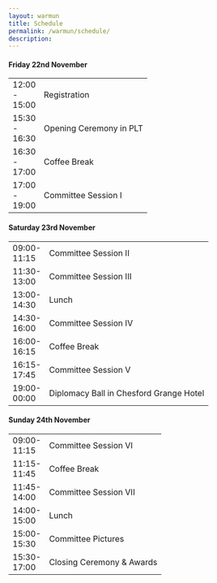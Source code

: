 ```yaml
---
layout: warmun
title: Schedule
permalink: /warmun/schedule/
description:
---
```


#### Friday 22nd November
<table>
  <tr><td width="5rem">12:00 - 15:00</td><td>Registration</td></tr>
  <tr><td>15:30 - 16:30</td><td>Opening Ceremony in PLT</td></tr>
  <tr><td>16:30 - 17:00</td><td>Coffee Break</td></tr>
  <tr><td>17:00 - 19:00</td><td>Committee Session I</td></tr>
</table>

#### Saturday 23rd November
<table>
  <tr><td width="5rem">09:00-11:15</td><td>Committee Session II</td></tr>
  <tr><td>11:30-13:00</td><td>Committee Session III</td></tr>
  <tr><td>13:00-14:30</td><td>Lunch</td></tr>
  <tr><td>14:30-16:00</td><td>Committee Session IV</td></tr>
  <tr><td>16:00-16:15</td><td>Coffee Break</td></tr>
  <tr><td>16:15-17:45</td><td>Committee Session V</td></tr>
  <tr><td>19:00-00:00</td><td>Diplomacy Ball in Chesford Grange Hotel</td></tr>
</table>

#### Sunday 24th November
<table>
  <tr><td width="5rem">09:00-11:15</td><td>Committee Session VI</td></tr>
  <tr><td>11:15-11:45</td><td>Coffee Break</td></tr>
  <tr><td>11:45-14:00</td><td>Committee Session VII</td></tr>
  <tr><td>14:00-15:00</td><td>Lunch</td></tr>
  <tr><td>15:00-15:30</td><td>Committee Pictures</td></tr>
  <tr><td>15:30-17:00</td><td>Closing Ceremony & Awards</td></tr>
</table>
